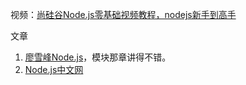 视频：[尚硅谷Node.js零基础视频教程，nodejs新手到高手](https://www.bilibili.com/video/BV1gM411W7ex)

文章
1. [廖雪峰Node.js](https://liaoxuefeng.com/books/javascript/nodejs/index.html)，模块那章讲得不错。
2. [Node.js中文网](http://nodejs.cn/)